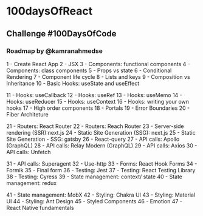 # 100daysOfReact

## Challenge #100DaysOfCode

### Roadmap by @kamranahmedse

1 - Create React App
2 - JSX
3 - Components: functional components
4 - Components: class components
5 - Props vs state
6 - Conditional Rendering
7 - Component life cycle
8 - Lists and keys
9 - Composition vs Inheritance
10 - Basic Hooks: useState and useEffect

11 - Hooks: useCallback
12 - Hooks: useRef
13 - Hooks: useMemo
14 - Hooks: useReducer
15 - Hooks: useContext
16 - Hooks: writing your own hooks
17 - High order components
18 - Portals
19 - Error Boundaries
20 - Fiber Architeture

21 - Routers: React Router
22 - Routers: Reach Router
23 - Server-side rendering (SSR):next.js
24 - Static Site Generation (SSG): next.js
25 - Static Site Generation - SSG: gatsby
26 - React-query
27 - API calls: Apollo (GraphQL)
28 - API calls: Relay Modern (GraphQL)
29 - API calls: Axios
30 - API calls: Unfetch

31 - API calls: Superagent
32 - Use-http
33 - Forms: React Hook Forms
34 - Formik
35 - Final form
36 - Testing: Jest
37 - Testing: React Testing Library
38 - Testing: Cyress
39 - State management: context/ state
40 - State management: redux

41 - State management: MobX
42 - Styling: Chakra UI
43 - Styling: Material UI
44 - Styling: Ant Design
45 - Styled Components
46 - Emotion
47 - React Native fundamentals
